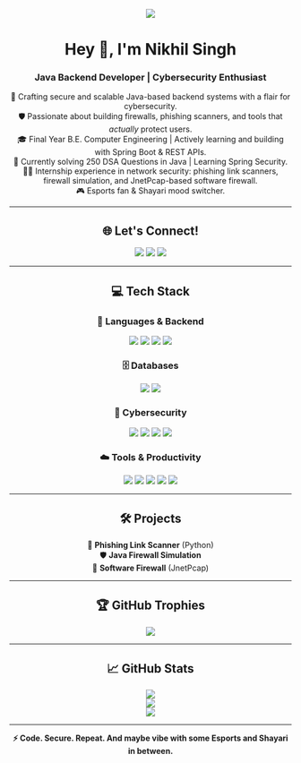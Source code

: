 <p align="center">
  <img src="https://readme-typing-svg.demolab.com?font=Fira+Code&size=22&pause=1000&color=FFFFFF&width=500&lines=System+Booting...;Loading+Nikhil+Singh();Backend+Developer+%7C+Cybersecurity+Enthusiast;Passion+%3D+Code+%2B+Security+%2B+Shayari;Welcome+to+my+GitHub+Terminal!" />
</p>

<h1 align="center">Hey 👋, I'm Nikhil Singh</h1>
<h3 align="center">Java Backend Developer | Cybersecurity Enthusiast</h3>

<p align="center">
🚀 Crafting secure and scalable Java-based backend systems with a flair for cybersecurity. <br>
🛡️ Passionate about building firewalls, phishing scanners, and tools that <i>actually</i> protect users. <br>
🎓 Final Year B.E. Computer Engineering | Actively learning and building with Spring Boot & REST APIs. <br>
🧠 Currently solving 250 DSA Questions in Java | Learning Spring Security. <br>
👨‍💻 Internship experience in network security: phishing link scanners, firewall simulation, and JnetPcap-based software firewall. <br>
🎮 Esports fan & Shayari mood switcher.
</p>

---

<h2 align="center">🌐 Let's Connect!</h2>

<p align="center">
  <a href="https://linkedin.com/in/nikhil-singh-776045259"><img src="https://img.shields.io/badge/LinkedIn-%230077B5.svg?style=for-the-badge&logo=linkedin&logoColor=white" /></a>
  <a href="mailto:singhnikhilsingh21@gmail.com"><img src="https://img.shields.io/badge/Gmail-D14836?style=for-the-badge&logo=gmail&logoColor=white" /></a>
  <a href="https://instagram.com/_nikhilzzz_"><img src="https://img.shields.io/badge/Instagram-E4405F?style=for-the-badge&logo=instagram&logoColor=white" /></a>
</p>

---

<h2 align="center">💻 Tech Stack</h2>

<h3 align="center">🧠 Languages & Backend</h3>

<p align="center">
  <img src="https://img.shields.io/badge/Java-007396?style=for-the-badge&logo=openjdk&logoColor=white"/>
  <img src="https://img.shields.io/badge/Spring_Boot-6DB33F?style=for-the-badge&logo=spring-boot&logoColor=white"/>
  <img src="https://img.shields.io/badge/C++-00599C?style=for-the-badge&logo=c%2B%2B&logoColor=white"/>
  <img src="https://img.shields.io/badge/Python-3776AB?style=for-the-badge&logo=python&logoColor=white"/>
</p>

<h3 align="center">🗄️ Databases</h3>

<p align="center">
  <img src="https://img.shields.io/badge/MySQL-4479A1?style=for-the-badge&logo=mysql&logoColor=white"/>
  <img src="https://img.shields.io/badge/MongoDB-4EA94B?style=for-the-badge&logo=mongodb&logoColor=white"/>
</p>

<h3 align="center">🔐 Cybersecurity</h3>

<p align="center">
  <img src="https://img.shields.io/badge/Cybersecurity-000000?style=for-the-badge&logo=protonvpn&logoColor=white"/>
  <img src="https://img.shields.io/badge/JnetPcap-007ACC?style=for-the-badge&logo=apachekafka&logoColor=white"/>
  <img src="https://img.shields.io/badge/Wireshark-1679A7?style=for-the-badge&logo=wireshark&logoColor=white"/>
  <img src="https://img.shields.io/badge/Cisco_Packet_Tracer-1BA0D7?style=for-the-badge&logo=cisco&logoColor=white"/>
</p>

<h3 align="center">☁️ Tools & Productivity</h3>

<p align="center">
  <img src="https://img.shields.io/badge/Linux-000000?style=for-the-badge&logo=linux&logoColor=white"/>
  <img src="https://img.shields.io/badge/Git-F05032?style=for-the-badge&logo=git&logoColor=white"/>
  <img src="https://img.shields.io/badge/Notion-000000?style=for-the-badge&logo=notion&logoColor=white"/>
  <img src="https://img.shields.io/badge/VS_Code-007ACC?style=for-the-badge&logo=visual-studio-code&logoColor=white"/>
  <img src="https://img.shields.io/badge/IntelliJIDEA-000000?style=for-the-badge&logo=intellijidea&logoColor=white"/>
</p>

---

<h2 align="center">🛠️ Projects</h2>

<p align="center">
🔐 <strong>Phishing Link Scanner</strong> (Python)<br>
🛡️ <strong>Java Firewall Simulation</strong><br>
🧱 <strong>Software Firewall</strong> (JnetPcap)
</p>

---

<h2 align="center">🏆 GitHub Trophies</h2>

<p align="center">
  <img src="https://github-profile-trophy.vercel.app/?username=InsomniacScribbler&theme=monokai&margin-w=15&margin-h=15&no-bg=true&title=MultiLanguage,Commits,Repositories,Stars,Follower,PullRequest,Issues"/>
</p>



---

<h2 align="center">📈 GitHub Stats</h2>

<p align="center">
  <img src="https://github-readme-stats.vercel.app/api?username=InsomniacScribbler&show_icons=true&theme=radical" /> <br>
  <img src="https://github-readme-stats.vercel.app/api/top-langs/?username=InsomniacScribbler&layout=compact&theme=radical" /> <br>
  <img src="https://github-readme-activity-graph.vercel.app/graph?username=InsomniacScribbler&theme=react-dark&include_all_commits=true&count_private=true" />
</p>

---

<p align="center"><strong>⚡ Code. Secure. Repeat. And maybe vibe with some Esports and Shayari in between.</strong></p>

